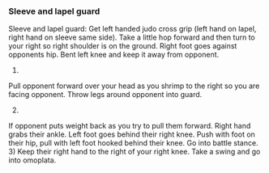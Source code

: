 
### Sleeve and lapel guard

Sleeve and lapel guard:
Get left handed judo cross grip (left hand on lapel, right hand on sleeve same side). 
Take a little hop forward and then turn to your right so right shoulder is on the ground. 
Right foot goes against opponents hip. Bent left knee and keep it away from opponent. 

1)
Pull opponent forward over your head as you shrimp to the right so you are facing opponent. 
Throw legs around opponent into guard. 

2)
If opponent puts weight back as you try to pull them forward. Right hand grabs their ankle. 
Left foot goes behind their right knee. Push with foot on their hip, pull with left foot hooked behind their knee. 
Go into battle stance.
3)
Keep their right hand to the right of your right knee. Take a swing and go into omoplata. 
